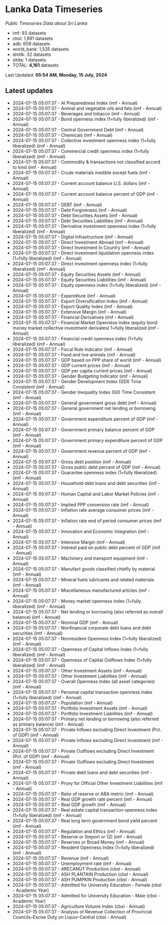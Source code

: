 # Lanka Data Timeseries
*Public Timeseries Data about Sri Lanka*

* imf: 93 datasets
* cbsl: 1,891 datasets
* adb: 609 datasets
* world_bank: 1,535 datasets
* dmtlk: 32 datasets
* sltda: 1 datasets
* TOTAL: **4,161** datasets

Last Updated: **05:54 AM, Monday, 15 July, 2024**

## Latest updates

* 2024-07-15 05:07:37 - AI Preparedness Index (imf - Annual)
* 2024-07-15 05:07:37 - Animal and vegetable oils and fats (imf - Annual)
* 2024-07-15 05:07:37 - Beverages and tobacco (imf - Annual)
* 2024-07-15 05:07:37 - Bond openness index (1=fully liberalized) (imf - Annual)
* 2024-07-15 05:07:37 - Central Government Debt (imf - Annual)
* 2024-07-15 05:07:37 - Chemicals (imf - Annual)
* 2024-07-15 05:07:37 - Collective investment openness index (1=fully liberalized) (imf - Annual)
* 2024-07-15 05:07:37 - Commercial credit openness index (1=fully liberalized) (imf - Annual)
* 2024-07-15 05:07:37 - Commodity & transactions not classified accord to kind (imf - Annual)
* 2024-07-15 05:07:37 - Crude materials inedible except fuels (imf - Annual)
* 2024-07-15 05:07:37 - Current account balance U.S. dollars (imf - Annual)
* 2024-07-15 05:07:37 - Current account balance percent of GDP (imf - Annual)
* 2024-07-15 05:07:37 - DEBT (imf - Annual)
* 2024-07-15 05:07:37 - Debt Forgiveness (imf - Annual)
* 2024-07-15 05:07:37 - Debt Securities Assets (imf - Annual)
* 2024-07-15 05:07:37 - Debt Securities Liabilities (imf - Annual)
* 2024-07-15 05:07:37 - Derivative investment openness index (1=fully liberalized) (imf - Annual)
* 2024-07-15 05:07:37 - Digital Infrastructure (imf - Annual)
* 2024-07-15 05:07:37 - Direct Investment Abroad (imf - Annual)
* 2024-07-15 05:07:37 - Direct Investment In Country (imf - Annual)
* 2024-07-15 05:07:37 - Direct investment liquidation openness index (1=fully liberalized) (imf - Annual)
* 2024-07-15 05:07:37 - Direct investment openness index (1=fully liberalized) (imf - Annual)
* 2024-07-15 05:07:37 - Equity Securities Assets (imf - Annual)
* 2024-07-15 05:07:37 - Equity Securities Liabilities (imf - Annual)
* 2024-07-15 05:07:37 - Equity openness index (1=fully liberalized) (imf - Annual)
* 2024-07-15 05:07:37 - Expenditure (imf - Annual)
* 2024-07-15 05:07:37 - Export Diversification Index (imf - Annual)
* 2024-07-15 05:07:37 - Export Quality Index (imf - Annual)
* 2024-07-15 05:07:37 - Extensive Margin (imf - Annual)
* 2024-07-15 05:07:37 - Financial Derivatives (imf - Annual)
* 2024-07-15 05:07:37 - Financial Market Openness Index (equity bond money market collective investment derivates) 1=fully liberalized (imf - Annual)
* 2024-07-15 05:07:37 - Financial credit openness index (1=fully liberalized) (imf - Annual)
* 2024-07-15 05:07:37 - Fiscal Rule Indicator (imf - Annual)
* 2024-07-15 05:07:37 - Food and live animals (imf - Annual)
* 2024-07-15 05:07:37 - GDP based on PPP share of world (imf - Annual)
* 2024-07-15 05:07:37 - GDP current prices (imf - Annual)
* 2024-07-15 05:07:37 - GDP per capita current prices (imf - Annual)
* 2024-07-15 05:07:37 - Gender Budgeting Indicator (imf - Annual)
* 2024-07-15 05:07:37 - Gender Development Index (GDI) Time Consistent (imf - Annual)
* 2024-07-15 05:07:37 - Gender Inequality Index (GII) Time Consistent (imf - Annual)
* 2024-07-15 05:07:37 - General government gross debt (imf - Annual)
* 2024-07-15 05:07:37 - General government net lending or borrowing (imf - Annual)
* 2024-07-15 05:07:37 - Government expenditure percent of GDP (imf - Annual)
* 2024-07-15 05:07:37 - Government primary balance percent of GDP (imf - Annual)
* 2024-07-15 05:07:37 - Government primary expenditure percent of GDP (imf - Annual)
* 2024-07-15 05:07:37 - Government revenue percent of GDP (imf - Annual)
* 2024-07-15 05:07:37 - Gross debt position (imf - Annual)
* 2024-07-15 05:07:37 - Gross public debt percent of GDP (imf - Annual)
* 2024-07-15 05:07:37 - Guarantee openness index (1=fully liberalized) (imf - Annual)
* 2024-07-15 05:07:37 - Household debt loans and debt securities (imf - Annual)
* 2024-07-15 05:07:37 - Human Capital and Labor Market Policies (imf - Annual)
* 2024-07-15 05:07:37 - Implied PPP conversion rate (imf - Annual)
* 2024-07-15 05:07:37 - Inflation rate average consumer prices (imf - Annual)
* 2024-07-15 05:07:37 - Inflation rate end of period consumer prices (imf - Annual)
* 2024-07-15 05:07:37 - Innovation and Economic Integration (imf - Annual)
* 2024-07-15 05:07:37 - Intensive Margin (imf - Annual)
* 2024-07-15 05:07:37 - Interest paid on public debt percent of GDP (imf - Annual)
* 2024-07-15 05:07:37 - Machinery and transport equipment (imf - Annual)
* 2024-07-15 05:07:37 - Manufact goods classified chiefly by material (imf - Annual)
* 2024-07-15 05:07:37 - Mineral fuels lubricants and related materials (imf - Annual)
* 2024-07-15 05:07:37 - Miscellaneous manufactured articles (imf - Annual)
* 2024-07-15 05:07:37 - Money market openness index (1=fully liberalized) (imf - Annual)
* 2024-07-15 05:07:37 - Net lending or borrowing (also referred as overall balance) (imf - Annual)
* 2024-07-15 05:07:37 - Nominal GDP (imf - Annual)
* 2024-07-15 05:07:37 - Nonfinancial corporate debt loans and debt securities (imf - Annual)
* 2024-07-15 05:07:37 - Nonresident Openness Index (1=fully liberalized) (imf - Annual)
* 2024-07-15 05:07:37 - Openness of Capital Inflows Index (1=fully liberalized) (imf - Annual)
* 2024-07-15 05:07:37 - Openness of Capital Outflows Index (1=fully liberalized) (imf - Annual)
* 2024-07-15 05:07:37 - Other Investment Assets (imf - Annual)
* 2024-07-15 05:07:37 - Other Investment Liabilities (imf - Annual)
* 2024-07-15 05:07:37 - Overall Openness Index (all asset categories) (imf - Annual)
* 2024-07-15 05:07:37 - Personal capital transaction openness index (1=fully liberalized) (imf - Annual)
* 2024-07-15 05:07:37 - Population (imf - Annual)
* 2024-07-15 05:07:37 - Portfolio Investment Assets (imf - Annual)
* 2024-07-15 05:07:37 - Portfolio Investment Liabilities (imf - Annual)
* 2024-07-15 05:07:37 - Primary net lending or borrowing (also referred as primary balance) (imf - Annual)
* 2024-07-15 05:07:37 - Private Inflows excluding Direct Investment (Pct. of GDP) (imf - Annual)
* 2024-07-15 05:07:37 - Private Inflows excluding Direct Investment (imf - Annual)
* 2024-07-15 05:07:37 - Private Outflows excluding Direct Investment (Pct. of GDP) (imf - Annual)
* 2024-07-15 05:07:37 - Private Outflows excluding Direct Investment (imf - Annual)
* 2024-07-15 05:07:37 - Private debt loans and debt securities (imf - Annual)
* 2024-07-15 05:07:37 - Proxy for Official Other Investment Liabilities (imf - Annual)
* 2024-07-15 05:07:37 - Ratio of reserve or ARA metric (imf - Annual)
* 2024-07-15 05:07:37 - Real GDP growth rate percent (imf - Annual)
* 2024-07-15 05:07:37 - Real GDP growth (imf - Annual)
* 2024-07-15 05:07:37 - Real estate capital transaction openness index (1=fully liberalized) (imf - Annual)
* 2024-07-15 05:07:37 - Real long term government bond yield percent (imf - Annual)
* 2024-07-15 05:07:37 - Regulation and Ethics (imf - Annual)
* 2024-07-15 05:07:37 - Reserve or (Import or 12) (imf - Annual)
* 2024-07-15 05:07:37 - Reserves or Broad Money (imf - Annual)
* 2024-07-15 05:07:37 - Resident Openness Index (1=fully liberalized) (imf - Annual)
* 2024-07-15 05:07:37 - Revenue (imf - Annual)
* 2024-07-15 05:07:37 - Unemployment rate (imf - Annual)
* 2024-07-15 05:07:37 - ARECANUT Production (cbsl - Annual)
* 2024-07-15 05:07:37 - ASH PLANTAIN Production (cbsl - Annual)
* 2024-07-15 05:07:37 - ASH PUMPKIN Production (cbsl - Annual)
* 2024-07-15 05:07:37 - Admitted for University Education - Female (cbsl - Academic Year)
* 2024-07-15 05:07:37 - Admitted for University Education - Male (cbsl - Academic Year)
* 2024-07-15 05:07:37 - Agriculture Volume Index (cbsl - Annual)
* 2024-07-15 05:07:37 - Analysis of Revenue Collection of Provincial Councils-Excise Duty on Liquor-Central (cbsl - Annual)